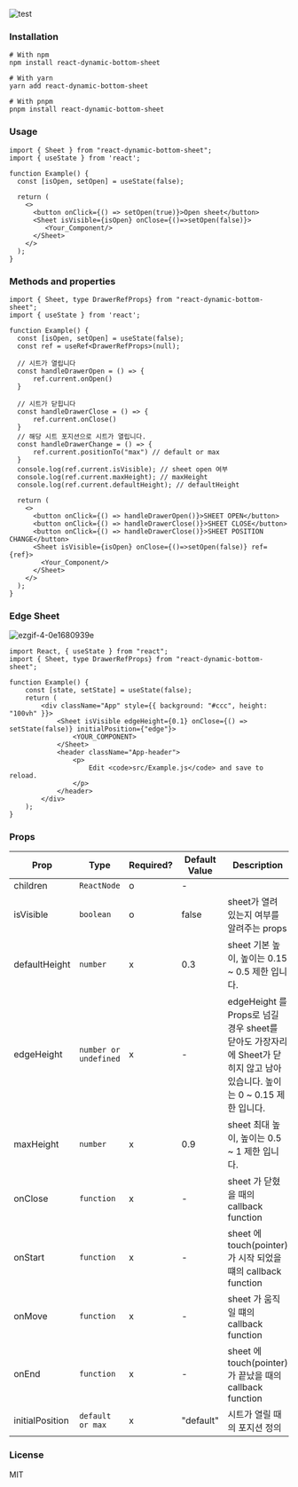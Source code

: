 
![test](https://user-images.githubusercontent.com/62181345/207508460-45777460-64f2-44f9-afc1-4a2fdad4e909.gif)
### Installation
```shell
# With npm
npm install react-dynamic-bottom-sheet

# With yarn
yarn add react-dynamic-bottom-sheet

# With pnpm
pnpm install react-dynamic-bottom-sheet
```
### Usage 
```tsx
import { Sheet } from "react-dynamic-bottom-sheet";
import { useState } from 'react';

function Example() {
  const [isOpen, setOpen] = useState(false);

  return (
    <>
      <button onClick={() => setOpen(true)}>Open sheet</button>
      <Sheet isVisible={isOpen} onClose={()=>setOpen(false)}>
         <Your_Component/>
      </Sheet>
    </>
  );
}
```

### Methods and properties
```tsx
import { Sheet, type DrawerRefProps} from "react-dynamic-bottom-sheet";
import { useState } from 'react';

function Example() {
  const [isOpen, setOpen] = useState(false);
  const ref = useRef<DrawerRefProps>(null);
  
  // 시트가 열립니다
  const handleDrawerOpen = () => {
      ref.current.onOpen()
  }
  
  // 시트가 닫힙니다
  const handleDrawerClose = () => {
      ref.current.onClose()
  }
  // 해당 시트 포지션으로 시트가 열립니다.
  const handleDrawerChange = () => {
      ref.current.positionTo("max") // default or max
  }
  console.log(ref.current.isVisible); // sheet open 여부
  console.log(ref.current.maxHeight); // maxHeight 
  console.log(ref.current.defaultHeight); // defaultHeight
  
  return (
    <>
      <button onClick={() => handleDrawerOpen()}>SHEET OPEN</button>
      <button onClick={() => handleDrawerClose()}>SHEET CLOSE</button>
      <button onClick={() => handleDrawerClose()}>SHEET POSITION CHANGE</button>
      <Sheet isVisible={isOpen} onClose={()=>setOpen(false)} ref={ref}>
        <Your_Component/>
      </Sheet>
    </>
  );
}
```

### Edge Sheet
![ezgif-4-0e1680939e](https://user-images.githubusercontent.com/62181345/207778374-0e74f104-1967-413b-a301-24e1677832c5.gif)

```tsx
import React, { useState } from "react";
import { Sheet, type DrawerRefProps} from "react-dynamic-bottom-sheet";

function Example() {
    const [state, setState] = useState(false);
    return (
        <div className="App" style={{ background: "#ccc", height: "100vh" }}>
            <Sheet isVisible edgeHeight={0.1} onClose={() => setState(false)} initialPosition={"edge"}>
                <YOUR_COMPONENT>
            </Sheet>
            <header className="App-header">
                <p>
                    Edit <code>src/Example.js</code> and save to reload.
                </p>
            </header>
        </div>
    );
}
```
### Props

| Prop           | Type                  | Required? | Default Value | Description                                                                            |
| -------------- |-----------------------|-----------|---------------|----------------------------------------------------------------------------------------|
| children      | `ReactNode`           | o         | -             |                                                                                        |
| isVisible        | `boolean`             | o         | false         | sheet가 열려 있는지 여부를 알려주는 props                                                           |
| defaultHeight        | `number`              | x         | 0.3           | sheet 기본 높이, 높이는 0.15 ~ 0.5 제한 입니다.                                                    |
| edgeHeight        | `number or undefined` | x          | -             | edgeHeight 를 Props로 넘길 경우 sheet를 닫아도 가장자리에 Sheet가 닫히지 않고 남아 있습니다. 높이는 0 ~ 0.15 제한 입니다. |
| maxHeight        | `number`              | x         | 0.9           | sheet 최대 높이, 높이는 0.5 ~ 1 제한 입니다.                                                       |
| onClose        | `function`            | x         | -             | sheet 가 닫혔을 때의 callback function                                                       |
| onStart        | `function`            | x         | -             | sheet 에 touch(pointer)가 시작 되었을떄의 callback function                                     |
| onMove       | `function`            | x         | -             | sheet 가 움직일 떄의 callback function                                                       |
| onEnd          | `function`            | x         | -             | sheet 에 touch(pointer)가 끝났을 때의 callback function                                       |
| initialPosition  | `default or max`      | x         | "default"     | 시트가 열릴 때의 포지션 정의                                                                       |



### License
MIT
